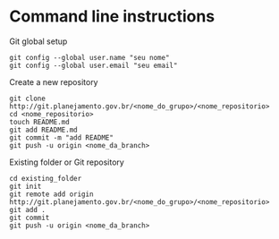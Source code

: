 # Command line instructions

Git global setup

	git config --global user.name "seu nome"
	git config --global user.email "seu email"

Create a new repository

	git clone http://git.planejamento.gov.br/<nome_do_grupo>/<nome_repositorio>
	cd <nome_repositorio>
	touch README.md
	git add README.md
	git commit -m "add README"
	git push -u origin <nome_da_branch>

Existing folder or Git repository

	cd existing_folder
	git init
	git remote add origin http://git.planejamento.gov.br/<nome_do_grupo>/<nome_repositorio>
	git add .
	git commit
	git push -u origin <nome_da_branch>